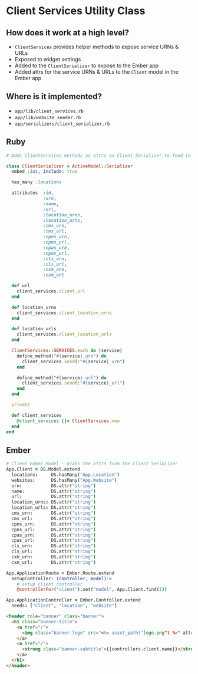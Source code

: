 # Client Services Utility Class

## How does it work at a high level?

- `ClientServices` provides helper methods to expose service URNs & URLs
- Exposed to widget settings
- Added to the `ClientSerializer` to expose to the Ember app
- Added attrs for the service URNs & URLs to the `Client` model in the Ember app

## Where is it implemented?

- `app/lib/client_services.rb`
- `app/lib/website_seeder.rb`
- `app/serializers/client_serializer.rb`

## Ruby

```ruby
# Adds ClientServices methods as attrs on Client Serializer to feed to Ember App

class ClientSerializer < ActiveModel::Serializer
  embed :ids, include: true

  has_many :locations

  attributes  :id,
              :urn,
              :name,
              :url,
              :location_urns,
              :location_urls,
              :cms_urn,
              :cms_url,
              :cpns_urn,
              :cpns_url,
              :cpas_urn,
              :cpas_url,
              :cls_urn,
              :cls_url,
              :cxm_urn,
              :cxm_url

  def url
    client_services.client_url
  end

  def location_urns
    client_services.client_location_urns
  end

  def location_urls
    client_services.client_location_urls
  end

  ClientServices::SERVICES.each do |service|
    define_method("#{service}_urn") do
      client_services.send(:"#{service}_urn")
    end

    define_method("#{service}_url") do
      client_services.send(:"#{service}_url")
    end
  end

  private

  def client_services
    @client_services ||= ClientServices.new
  end
end
```

## Ember

```coffee
# Client Ember Model - Grabs the attrs from the Client Serializer
App.Client = DS.Model.extend
  locations:     DS.hasMany("App.Location")
  websites:      DS.hasMany("App.Website")
  urn:           DS.attr("string")
  name:          DS.attr("string")
  url:           DS.attr("string")
  location_urns: DS.attr("string")
  location_urls: DS.attr("string")
  cms_urn:       DS.attr("string")
  cms_url:       DS.attr("string")
  cpns_urn:      DS.attr("string")
  cpns_url:      DS.attr("string")
  cpas_urn:      DS.attr("string")
  cpas_url:      DS.attr("string")
  cls_urn:       DS.attr("string")
  cls_url:       DS.attr("string")
  cxm_urn:       DS.attr("string")
  cxm_url:       DS.attr("string")

App.ApplicationRoute = Ember.Route.extend
  setupController: (controller, model)->
    # setup client controller
    @controllerFor("client").set("model", App.Client.find(1))

App.ApplicationController = Ember.Controller.extend
  needs: ["client", "location", "website"]
```

```html
<header role="banner" class="banner">
  <h1 class="banner-title">
    <a href="/">
      <img class="banner-logo" src="<%= asset_path("logo.png") %>" alt="G5" /> Client Hub:
    </a>
    <a href="/">
      <strong class="banner-subtitle">{{controllers.client.name}}</strong>
    </a>
  </h1>
</header>
```
